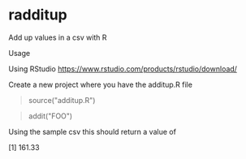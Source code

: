 # radditup
Add up values in a csv with R

Usage

Using RStudio https://www.rstudio.com/products/rstudio/download/

Create a new project where you have the additup.R file

> source("additup.R")

> addit("FOO")

Using the sample csv this should return a value of 

[1] 161.33

